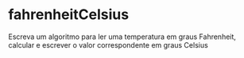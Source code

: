 # fahrenheitCelsius
Escreva um algoritmo para ler uma temperatura em graus Fahrenheit, calcular e escrever o valor correspondente em graus Celsius 
